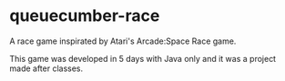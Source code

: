 # queuecumber-race

A race game inspirated by Atari's Arcade:Space Race game.

This game was developed in 5 days with Java only and it was a project made after classes.
